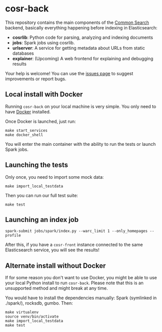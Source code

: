 # cosr-back

This repository contains the main components of the [Common Search](https://about.commonsearch.org) backend, basically everything happening before indexing in Elasticsearch:

 - **cosrlib**: Python code for parsing, analyzing and indexing documents
 - **jobs**: Spark jobs using cosrlib.
 - **urlserver**: A service for getting metadata about URLs from static databases
 - **explainer**: (Upcoming) A web frontend for explaining and debugging results

Your help is welcome! You can use the [issues page](https://github.com/commonsearch/cosr-back) to suggest improvements or report bugs.

## Local install with Docker

Running `cosr-back` on your local machine is very simple. You only need to have [Docker](https://docs.docker.com/engine/installation/) installed.

Once Docker is launched, just run:

```
make start_services
make docker_shell
```

You will enter the main container with the ability to run the tests or launch Spark jobs.

## Launching the tests

Only once, you need to import some mock data:

```
make import_local_testdata
```

Then you can run our full test suite:

```
make test
```

## Launching an index job

```
spark-submit jobs/spark/index.py --warc_limit 1 --only_homepages --profile
```

After this, if you have a `cosr-front` instance connected to the same Elasticsearch service, you will see the results!

## Alternate install without Docker

If for some reason you don't want to use Docker, you might be able to use your local Python install to run `cosr-back`. Please note that this is an unsupported method and might break at any time.

You would have to install the dependencies manually: Spark (symlinked in ./spark/), rocksdb, gumbo. Then:

```
make virtualenv
source venv/bin/activate
make import_local_testdata
make test
```
